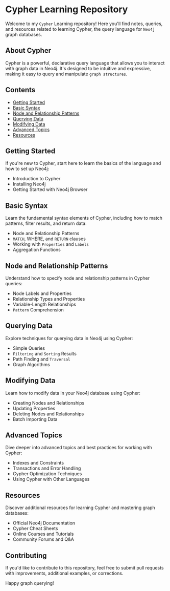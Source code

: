 # Cypher Learning Repository

Welcome to my `Cypher` Learning repository! Here you'll find notes, queries, and resources related to learning Cypher, the query language for `Neo4j` graph databases.

## About Cypher

Cypher is a powerful, declarative query language that allows you to interact with graph data in Neo4j. It's designed to be intuitive and expressive, making it easy to query and manipulate `graph structures`.

## Contents

- [Getting Started](#getting-started)
- [Basic Syntax](#basic-syntax)
- [Node and Relationship Patterns](#node-and-relationship-patterns)
- [Querying Data](#querying-data)
- [Modifying Data](#modifying-data)
- [Advanced Topics](#advanced-topics)
- [Resources](#resources)

## Getting Started

If you're new to Cypher, start here to learn the basics of the language and how to set up Neo4j:

- Introduction to Cypher
- Installing Neo4j
- Getting Started with Neo4j Browser

## Basic Syntax

Learn the fundamental syntax elements of Cypher, including how to match patterns, filter results, and return data:

- Node and Relationship Patterns
- `MATCH`, WHERE, and `RETURN` clauses
- Working with `Properties` and `Labels`
- Aggregation Functions

## Node and Relationship Patterns

Understand how to specify node and relationship patterns in Cypher queries:

- Node Labels and Properties
- Relationship Types and Properties
- Variable-Length Relationships
- `Pattern` Comprehension

## Querying Data

Explore techniques for querying data in Neo4j using Cypher:

- Simple Queries
- `Filtering` and `Sorting` Results
- Path Finding and `Traversal`
- Graph Algorithms

## Modifying Data

Learn how to modify data in your Neo4j database using Cypher:

- Creating Nodes and Relationships
- Updating Properties
- Deleting Nodes and Relationships
- Batch Importing Data

## Advanced Topics

Dive deeper into advanced topics and best practices for working with Cypher:

- Indexes and Constraints
- Transactions and Error Handling
- Cypher Optimization Techniques
- Using Cypher with Other Languages

## Resources

Discover additional resources for learning Cypher and mastering graph databases:

- Official Neo4j Documentation
- Cypher Cheat Sheets
- Online Courses and Tutorials
- Community Forums and Q&A

## Contributing

If you'd like to contribute to this repository, feel free to submit pull requests with improvements, additional examples, or corrections.

Happy graph querying!
